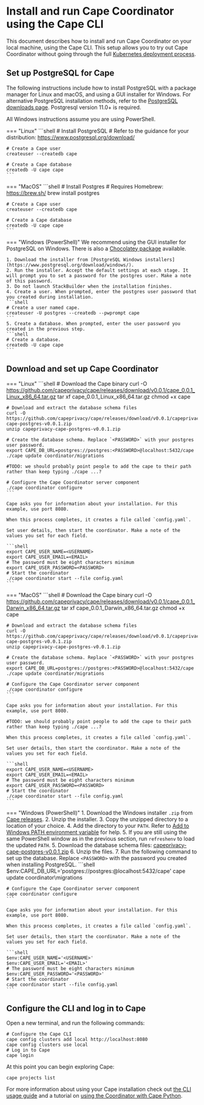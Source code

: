 # Install and run Cape Coordinator using the Cape CLI

This document describes how to install and run Cape Coordinator on your local machine, using the Cape CLI. This setup allows you to try out Cape Coordinator without going through the full [Kubernetes deployment process](/cape-core/coordinator/kubernetes/).

## Set up PostgreSQL for Cape

The following instructions include how to install PostgreSQL with a package manager for Linux and macOS, and using a GUI installer for Windows. For alternative PostgreSQL installation methods, refer to the [PostgreSQL downloads page](https://www.postgresql.org/download/). Postgresql version 11.0+ is required.

All Windows instructions assume you are using PowerShell.

=== "Linux"
    ```shell
    # Install PostgreSQL
    # Refer to the guidance for your distribution: https://www.postgresql.org/download/

    # Create a Cape user
    createuser --createdb cape

    # Create a Cape database
    createdb -U cape cape
    ```

=== "MacOS"
    ```shell
    # Install Postgres
    # Requires Homebrew: https://brew.sh/
    brew install postgres

    # Create a Cape user
    createuser --createdb cape

    # Create a Cape database
    createdb -U cape cape
    ```

=== "Windows (PowerShell)"
    We recommend using the GUI installer for PostgreSQL on Windows. There is also a [Chocolatey package](https://chocolatey.org/packages/postgresql) available.

    1. Download the installer from [PostgreSQL Windows installers](https://www.postgresql.org/download/windows/).
    2. Run the installer. Accept the default settings at each stage. It will prompt you to set a password for the postgres user. Make a note of this password.
    3. Do not launch StackBuilder when the installation finishes.
    4. Create a user. When prompted, enter the postgres user password that you created during installation.
    ```shell
    # Create a user named cape.
    createuser -U postgres --createdb --pwprompt cape
    ```
    5. Create a database. When prompted, enter the user password you created in the previous step.
    ```shell
    # Create a database.
    createdb -U cape cape
    ```


## Download and set up Cape Coordinator

=== "Linux"
    ```shell
    # Download the Cape binary
    curl -O https://github.com/capeprivacy/cape/releases/download/v0.0.1/cape_0.0.1_Linux_x86_64.tar.gz
    tar xf cape_0.0.1_Linux_x86_64.tar.gz
    chmod +x cape

    # Download and extract the database schema files
    curl -O https://github.com/capeprivacy/cape/releases/download/v0.0.1/capeprivacy-cape-postgres-v0.0.1.zip
    unzip capeprivacy-cape-postgres-v0.0.1.zip

    # Create the database schema. Replace `<PASSWORD>` with your postgres user password.
    export CAPE_DB_URL=postgres://postgres:<PASSWORD>@localhost:5432/cape
    ./cape update coordinator/migrations
    
    #TODO: we should probably point people to add the cape to their path rather than keep typing ./cape ...?

    # Configure the Cape Coordinator server component
    ./cape coordinator configure
    ```

    Cape asks you for information about your installation. For this example, use port 8080.

    When this process completes, it creates a file called `config.yaml`.

    Set user details, then start the coordinator. Make a note of the values you set for each field.

    ```shell
    export CAPE_USER_NAME=<USERNAME>
    export CAPE_USER_EMAIL=<EMAIL>
    # The password must be eight characters minimum
    export CAPE_USER_PASSWORD=<PASSWORD>
    # Start the coordinator
    ./cape coordinator start --file config.yaml
    ```

=== "MacOS"
    ```shell
    # Download the Cape binary
    curl -O https://github.com/capeprivacy/cape/releases/download/v0.0.1/cape_0.0.1_Darwin_x86_64.tar.gz
    tar xf cape_0.0.1_Darwin_x86_64.tar.gz
    chmod +x cape

    # Download and extract the database schema files
    curl -O https://github.com/capeprivacy/cape/releases/download/v0.0.1/capeprivacy-cape-postgres-v0.0.1.zip
    unzip capeprivacy-cape-postgres-v0.0.1.zip

    # Create the database schema. Replace `<PASSWORD>` with your postgres user password.
    export CAPE_DB_URL=postgres://postgres:<PASSWORD>@localhost:5432/cape
    ./cape update coordinator/migrations

    # Configure the Cape Coordinator server component
    ./cape coordinator configure
    ```

    Cape asks you for information about your installation. For this example, use port 8080.

    #TODO: we should probably point people to add the cape to their path rather than keep typing ./cape ...?

    When this process completes, it creates a file called `config.yaml`.

    Set user details, then start the coordinator. Make a note of the values you set for each field.

    ```shell
    export CAPE_USER_NAME=<USERNAME>
    export CAPE_USER_EMAIL=<EMAIL>
    # The password must be eight characters minimum
    export CAPE_USER_PASSWORD=<PASSWORD>
    # Start the coordinator
    ./cape coordinator start --file config.yaml
    ```

=== "Windows (PowerShell)"
    1. Download the Windows installer `.zip` from [Cape releases](https://github.com/capeprivacy/cape/releases).
    2. Unzip the installer.
    3. Copy the unzipped directory to a location of your choice.
    4. Add the directory to your `PATH`. Refer to [Add to Windows PATH environment variable](https://helpdeskgeek.com/windows-10/add-windows-path-environment-variable/) for help.
    5. If you are still using the same PowerShell window as in the previous section, run `refreshenv` to load the updated `PATH`.
    5. Download the database schema files: [capeprivacy-cape-postgres-v0.0.1.zip](https://github.com/capeprivacy/cape/releases/download/v0.0.1/capeprivacy-cape-postgres-v0.0.1.zip)
    6. Unzip the files.
    7. Run the following command to set up the database. Replace `<PASSWORD>` with the password you created when installing PostgreSQL.
    ```shell
    $env:CAPE_DB_URL='postgres://postgres:<PASSSWORD>@localhost:5432/cape'
    cape update coordinator\migrations

    # Configure the Cape Coordinator server component
    cape coordinator configure
    ```

    Cape asks you for information about your installation. For this example, use port 8080.

    When this process completes, it creates a file called `config.yaml`.

    Set user details, then start the coordinator. Make a note of the values you set for each field.

    ```shell
    $env:CAPE_USER_NAME='<USERNAME>'
    $env:CAPE_USER_EMAIL='<EMAIL>'
    # The password must be eight characters minimum
    $env:CAPE_USER_PASSWORD='<PASSWORD>'
    # Start the coordinator
    cape coordinator start --file config.yaml
    ```

## Configure the CLI and log in to Cape

Open a new terminal, and run the following commands:

```shell
# Configure the Cape CLI
cape config clusters add local http://localhost:8080
cape config clusters use local
# Log in to Cape
cape login
```

At this point you can begin exploring Cape:

```shell
cape projects list
```

For more information about using your Cape installation check out [the CLI usage guide](/cape-core/cli/usage/) and a tutorial on [using the Coordinator with Cape Python](/libraries/cape-python/coordinator-quickstart/).
